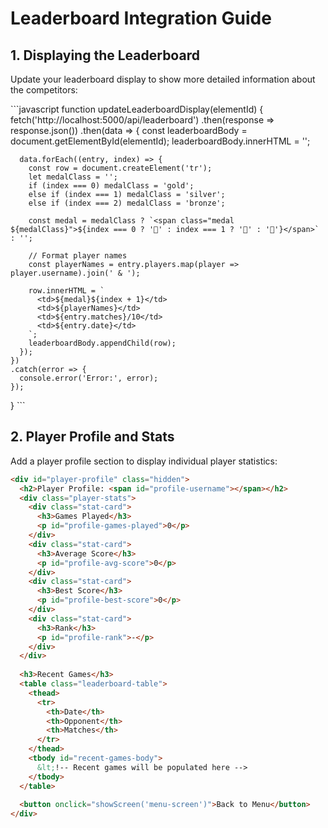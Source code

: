 # Leaderboard Integration Guide

## 1. Displaying the Leaderboard

Update your leaderboard display to show more detailed information about the competitors:

\`\`\`javascript
function updateLeaderboardDisplay(elementId) {
  fetch('http://localhost:5000/api/leaderboard')
    .then(response => response.json())
    .then(data => {
      const leaderboardBody = document.getElementById(elementId);
      leaderboardBody.innerHTML = '';
      
      data.forEach((entry, index) => {
        const row = document.createElement('tr');
        let medalClass = '';
        if (index === 0) medalClass = 'gold';
        else if (index === 1) medalClass = 'silver';
        else if (index === 2) medalClass = 'bronze';
        
        const medal = medalClass ? `<span class="medal ${medalClass}">${index === 0 ? '🥇' : index === 1 ? '🥈' : '🥉'}</span>` : '';
        
        // Format player names
        const playerNames = entry.players.map(player => player.username).join(' & ');
        
        row.innerHTML = `
          <td>${medal}${index + 1}</td>
          <td>${playerNames}</td>
          <td>${entry.matches}/10</td>
          <td>${entry.date}</td>
        `;
        leaderboardBody.appendChild(row);
      });
    })
    .catch(error => {
      console.error('Error:', error);
    });
}
\`\`\`

## 2. Player Profile and Stats

Add a player profile section to display individual player statistics:

```html
<div id="player-profile" class="hidden">
  <h2>Player Profile: <span id="profile-username"></span></h2>
  <div class="player-stats">
    <div class="stat-card">
      <h3>Games Played</h3>
      <p id="profile-games-played">0</p>
    </div>
    <div class="stat-card">
      <h3>Average Score</h3>
      <p id="profile-avg-score">0</p>
    </div>
    <div class="stat-card">
      <h3>Best Score</h3>
      <p id="profile-best-score">0</p>
    </div>
    <div class="stat-card">
      <h3>Rank</h3>
      <p id="profile-rank">-</p>
    </div>
  </div>
  
  <h3>Recent Games</h3>
  <table class="leaderboard-table">
    <thead>
      <tr>
        <th>Date</th>
        <th>Opponent</th>
        <th>Matches</th>
      </tr>
    </thead>
    <tbody id="recent-games-body">
      &lt;!-- Recent games will be populated here -->
    </tbody>
  </table>
  
  <button onclick="showScreen('menu-screen')">Back to Menu</button>
</div>

